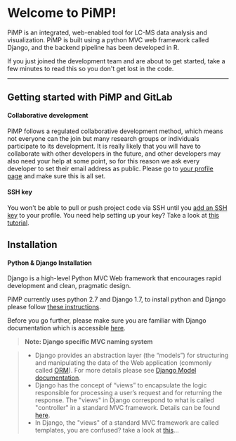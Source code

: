 Welcome to PiMP!
===================

PiMP is an integrated, web-enabled tool for LC-MS data analysis and visualization.
PiMP is built using a python MVC web framework called Django, and the backend pipeline has been developed in R. 

If you just joined the development team and are about to get started, take a few minutes  to read this so you don't get lost in the code. 

----------

Getting started with PiMP and GitLab
-------------

#### Collaborative development
PiMP follows a regulated collaborative development method, which means not everyone can the join but many research groups or individuals participate to its development. It is really likely that you will have to collaborate with other developers in the future, and other developers may also need your help at some point, so for this reason we ask every developer to set their email address as public. Please go to [your profile page](http://newtcrc-panda.ibls.gla.ac.uk/profile) and make sure this is all set.

#### SSH key
You won't be able to pull or push project code via SSH until you [add an SSH key](http://newtcrc-panda.ibls.gla.ac.uk/profile/keys/new) to your profile. You need help setting up your key? Take a look at [this tutorial](http://newtcrc-panda.ibls.gla.ac.uk/help/ssh/README). 


Installation
-------------

#### <i class="icon-cog"></i> Python & Django Installation

Django is a high-level Python MVC Web framework that encourages rapid development and clean, pragmatic design. 

PiMP currently uses python 2.7 and Django 1.7, to install python and Django please follow [these instructions](https://docs.djangoproject.com/en/1.7/intro/install/).

Before you go further, please make sure you are familiar with Django documentation which is accessible [here](https://docs.djangoproject.com/en/1.7/). 

> **Note: Django specific MVC naming system**

> -  Django provides an abstraction layer (the “models”) for structuring and manipulating the data of the Web application (commonly called [ORM](https://en.wikipedia.org/wiki/Object-relational_mapping)). For more details please see [Django Model documentation](https://docs.djangoproject.com/en/1.7/#the-model-layer).
> - Django has the concept of “views” to encapsulate the logic responsible for processing a user’s request and for returning the response.  The "views" in Django correspond to what is called "controller" in a standard MVC framework. Details can be found [here](https://docs.djangoproject.com/en/1.7/#the-view-layer).
> - In Django, the "views" of a standard MVC framework are called templates, you are confused? take a look at [this](https://docs.djangoproject.com/en/1.7/#the-template-layer)...
